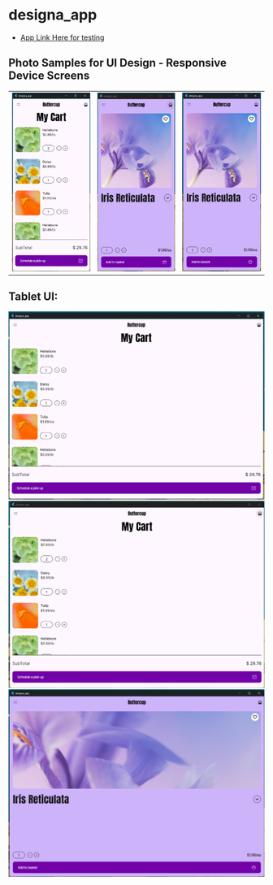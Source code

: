 # designa_app

- [App Link Here for testing](lib/apk/app-release.apk)


## Photo Samples for UI Design - Responsive Device Screens

<table>
  <tr>
    <td><img src="lib\apk\Small1.png" alt="Image 1" width=""/></td>
    <td><img src="lib\apk\Small2.png" alt="Image 2" width=""/></td>
    <td><img src="lib\apk\Small3.png" alt="Image 3" width=""/></td>
  </tr>
</table>


  ## Tablet UI:
  <tr>
    <td><img src="lib\apk\Big1.png" alt="Image 4" width=""/></td>
    <td><img src="lib\apk\Big2.png" alt="Image 5" width=""/></td>
    <td><img src="lib\apk\Big3.png" alt="Image 6" width=""/></td>
  </tr>


